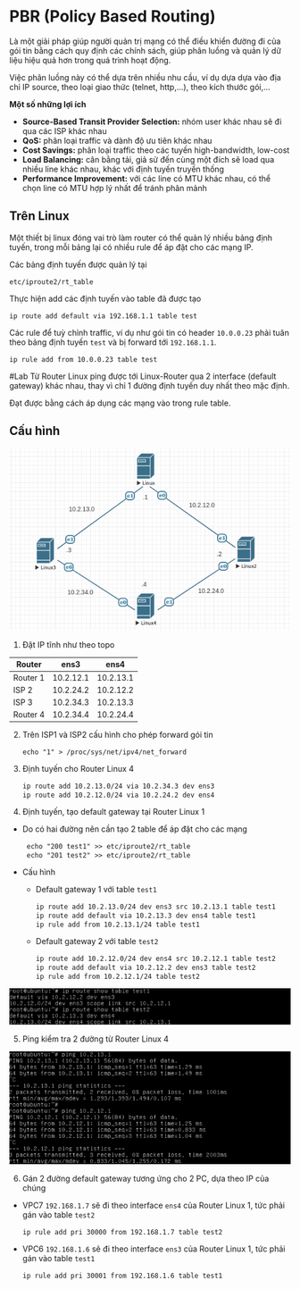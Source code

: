 # PBR (Policy Based Routing)
Là một giải pháp giúp người quản trị mạng có thể điều khiển đường đi của gói tin bằng cách quy định các chính sách, giúp phân luồng và quản lý dữ liệu hiệu quả hơn trong quá trình hoạt động.

Việc phân luồng này có thể dựa trên nhiều nhu cầu, ví dụ dựa dựa vào địa chỉ IP source, theo loại giao thức (telnet, http,…), theo kích thước gói,...

**Một số những lợi ích**
- **Source-Based Transit Provider Selection:** nhóm user khác nhau sẽ đi qua các ISP khác nhau
- **QoS:** phân loại traffic và dành độ ưu tiên khác nhau 
- **Cost Savings:** phân loại traffic theo các tuyến high-bandwidth, low-cost
- **Load Balancing:** cân bằng tải, giả sử đến cùng một đích sẽ load qua nhiều line khác nhau, khác với định tuyến truyền thống
- **Performance Improvement:** với các line có MTU khác nhau, có thể chọn line có MTU hợp lý nhất để tránh phân mảnh

## Trên Linux
Một thiết bị linux đóng vai trò làm router có thể quản lý nhiều bảng định tuyến, trong mỗi bảng lại có nhiều rule để áp đặt cho các mạng IP.

Các bảng định tuyến được quản lý tại
     
    etc/iproute2/rt_table
     
Thực hiện add các định tuyến vào table đã được tạo
  
    ip route add default via 192.168.1.1 table test
    
Các rule để tuỳ chỉnh traffic, ví dụ như gói tin có header `10.0.0.23` phải tuân theo bảng định tuyến `test` và bị forward tới `192.168.1.1`.

    ip rule add from 10.0.0.23 table test
    

#Lab
Từ Router Linux ping được tới Linux-Router qua 2 interface (default gateway) khác nhau, thay vì chỉ 1 đường định tuyến duy nhất theo mặc định.

Đạt được bằng cách áp dụng các mạng vào trong rule table.

## Cấu hình

![](https://raw.githubusercontent.com/huynp1999/huynp/master/pic/network/policy/topo.png)

1. Đặt IP tĩnh như theo topo

| Router  | ens3 | ens4 |
| ------------- |:-------------:|:-------------:|
| Router 1     | 10.2.12.1     | 10.2.13.1 |
| ISP 2    | 10.2.24.2    | 10.2.12.2 |
| ISP 3     | 10.2.34.3    | 10.2.13.3 |
| Router 4     | 10.2.34.4    | 10.2.24.4 |

2. Trên ISP1 và ISP2 cấu hình cho phép forward gói tin

       echo "1" > /proc/sys/net/ipv4/net_forward
       
3. Định tuyến cho Router Linux 4

       ip route add 10.2.13.0/24 via 10.2.34.3 dev ens3
       ip route add 10.2.12.0/24 via 10.2.24.2 dev ens4
 
4. Định tuyến, tạo default gateway tại Router Linux 1
- Do có hai đường nên cần tạo 2 table để áp đặt cho các mạng
     
       echo "200 test1" >> etc/iproute2/rt_table
       echo "201 test2" >> etc/iproute2/rt_table

- Cấu hình 
  - Default gateway 1 với table `test1`

        ip route add 10.2.13.0/24 dev ens3 src 10.2.13.1 table test1
        ip route add default via 10.2.13.3 dev ens4 table test1
        ip rule add from 10.2.13.1/24 table test1
       
  - Default gateway 2 với table `test2`
       
        ip route add 10.2.12.0/24 dev ens4 src 10.2.12.1 table test2
        ip route add default via 10.2.12.2 dev ens3 table test2
        ip rule add from 10.2.12.1/24 table test2

![](https://github.com/huynp1999/huynp/blob/master/pic/network/policy/pr2.png)

5. Ping kiểm tra 2 đường từ Router Linux 4

![](https://github.com/huynp1999/huynp/blob/master/pic/network/policy/pr1.png)

6. Gán 2 đường default gateway tương ứng cho 2 PC, dựa theo IP của chúng
- VPC7 `192.168.1.7` sẽ đi theo interface `ens4` của Router Linux 1, tức phải gán vào table `test2`
     
      ip rule add pri 30000 from 192.168.1.7 table test2

- VPC6 `192.168.1.6` sẽ đi theo interface `ens3` của Router Linux 1, tức phải gán vào table `test1`
     
      ip rule add pri 30001 from 192.168.1.6 table test1
